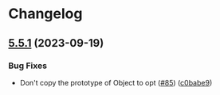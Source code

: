 # Changelog

## [5.5.1](https://github.com/node-modules/coffee/compare/v5.5.0...v5.5.1) (2023-09-19)


### Bug Fixes

* Don't copy the prototype of Object to opt ([#85](https://github.com/node-modules/coffee/issues/85)) ([c0babe9](https://github.com/node-modules/coffee/commit/c0babe9ec0c37eaeeae5fce61d1152d220d8d9bf))
